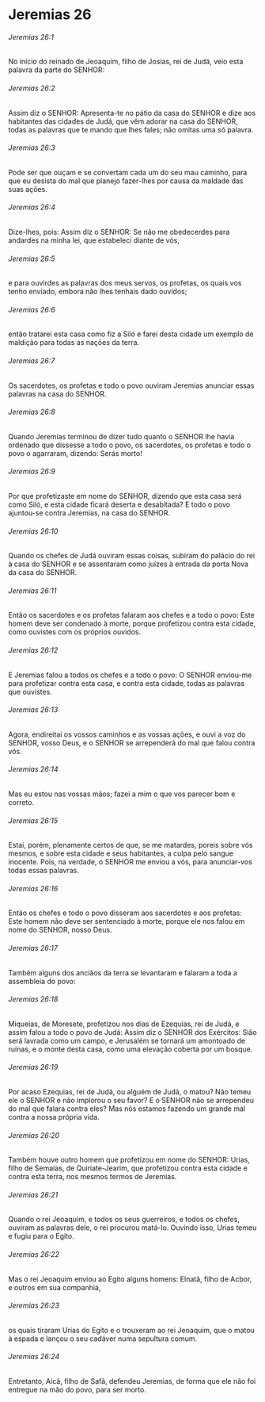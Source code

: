 # Jeremias 26

###### Jeremias 26:1

No início do reinado de Jeoaquim, filho de Josias, rei de Judá, veio esta palavra da parte do SENHOR:

###### Jeremias 26:2

Assim diz o SENHOR: Apresenta-te no pátio da casa do SENHOR e dize aos habitantes das cidades de Judá, que vêm adorar na casa do SENHOR, todas as palavras que te mando que lhes fales; não omitas uma só palavra.

###### Jeremias 26:3

Pode ser que ouçam e se convertam cada um do seu mau caminho, para que eu desista do mal que planejo fazer-lhes por causa da maldade das suas ações.

###### Jeremias 26:4

Dize-lhes, pois: Assim diz o SENHOR: Se não me obedecerdes para andardes na minha lei, que estabeleci diante de vós,

###### Jeremias 26:5

e para ouvirdes as palavras dos meus servos, os profetas, os quais vos tenho enviado, embora não lhes tenhais dado ouvidos;

###### Jeremias 26:6

então tratarei esta casa como fiz a Siló e farei desta cidade um exemplo de maldição para todas as nações da terra.

###### Jeremias 26:7

Os sacerdotes, os profetas e todo o povo ouviram Jeremias anunciar essas palavras na casa do SENHOR.

###### Jeremias 26:8

Quando Jeremias terminou de dizer tudo quanto o SENHOR lhe havia ordenado que dissesse a todo o povo, os sacerdotes, os profetas e todo o povo o agarraram, dizendo: Serás morto!

###### Jeremias 26:9

Por que profetizaste em nome do SENHOR, dizendo que esta casa será como Siló, e esta cidade ficará deserta e desabitada? E todo o povo ajuntou-se contra Jeremias, na casa do SENHOR.

###### Jeremias 26:10

Quando os chefes de Judá ouviram essas coisas, subiram do palácio do rei à casa do SENHOR e se assentaram como juízes à entrada da porta Nova da casa do SENHOR.

###### Jeremias 26:11

Então os sacerdotes e os profetas falaram aos chefes e a todo o povo: Este homem deve ser condenado à morte, porque profetizou contra esta cidade, como ouvistes com os próprios ouvidos.

###### Jeremias 26:12

E Jeremias falou a todos os chefes e a todo o povo: O SENHOR enviou-me para profetizar contra esta casa, e contra esta cidade, todas as palavras que ouvistes.

###### Jeremias 26:13

Agora, endireitai os vossos caminhos e as vossas ações, e ouvi a voz do SENHOR, vosso Deus, e o SENHOR se arrependerá do mal que falou contra vós.

###### Jeremias 26:14

Mas eu estou nas vossas mãos; fazei a mim o que vos parecer bom e correto.

###### Jeremias 26:15

Estai, porém, plenamente certos de que, se me matardes, poreis sobre vós mesmos, e sobre esta cidade e seus habitantes, a culpa pelo sangue inocente. Pois, na verdade, o SENHOR me enviou a vós, para anunciar-vos todas essas palavras.

###### Jeremias 26:16

Então os chefes e todo o povo disseram aos sacerdotes e aos profetas: Este homem não deve ser sentenciado à morte, porque ele nos falou em nome do SENHOR, nosso Deus.

###### Jeremias 26:17

Também alguns dos anciãos da terra se levantaram e falaram a toda a assembleia do povo:

###### Jeremias 26:18

Miqueias, de Moresete, profetizou nos dias de Ezequias, rei de Judá, e assim falou a todo o povo de Judá: Assim diz o SENHOR dos Exércitos: Sião será lavrada como um campo, e Jerusalém se tornará um amontoado de ruínas, e o monte desta casa, como uma elevação coberta por um bosque.

###### Jeremias 26:19

Por acaso Ezequias, rei de Judá, ou alguém de Judá, o matou? Não temeu ele o SENHOR e não implorou o seu favor? E o SENHOR não se arrependeu do mal que falara contra eles? Mas nós estamos fazendo um grande mal contra a nossa própria vida.

###### Jeremias 26:20

Também houve outro homem que profetizou em nome do SENHOR: Urias, filho de Semaías, de Quiriate-Jearim, que profetizou contra esta cidade e contra esta terra, nos mesmos termos de Jeremias.

###### Jeremias 26:21

Quando o rei Jeoaquim, e todos os seus guerreiros, e todos os chefes, ouviram as palavras dele, o rei procurou matá-lo. Ouvindo isso, Urias temeu e fugiu para o Egito.

###### Jeremias 26:22

Mas o rei Jeoaquim enviou ao Egito alguns homens: Elnatã, filho de Acbor, e outros em sua companhia,

###### Jeremias 26:23

os quais tiraram Urias do Egito e o trouxeram ao rei Jeoaquim, que o matou à espada e lançou o seu cadáver numa sepultura comum.

###### Jeremias 26:24

Entretanto, Aicã, filho de Safã, defendeu Jeremias, de forma que ele não foi entregue na mão do povo, para ser morto.

